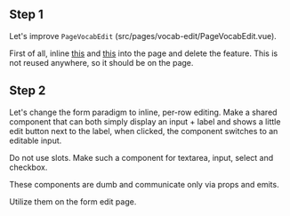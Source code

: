 ## Step 1

Let's improve `PageVocabEdit` (src/pages/vocab-edit/PageVocabEdit.vue).

First of all, inline [this](src/features/vocab-unit-manage/VocabFormController.vue) and [this](src/features/vocab-unit-manage/VocabFormRenderer.vue) into the page and delete the feature. This is not reused anywhere, so it should be on the page.

## Step 2

Let's change the form paradigm to inline, per-row editing. Make a shared component that can both simply display an input + label and shows a little edit button next to the label, when clicked, the component switches to an editable input.

Do not use slots.
Make such a component for textarea, input, select and checkbox. 

These components are dumb and communicate only via props and emits. 

Utilize them on the form edit page.